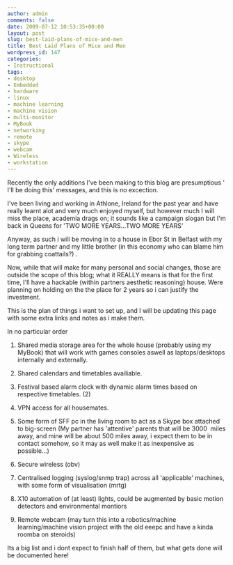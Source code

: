```yaml
---
author: admin
comments: false
date: 2009-07-12 10:53:35+00:00
layout: post
slug: best-laid-plans-of-mice-and-men
title: Best Laid Plans of Mice and Men
wordpress_id: 147
categories:
- Instructional
tags:
- desktop
- Embedded
- hardware
- linux
- machine learning
- machine vision
- multi-monitor
- MyBook
- networking
- remote
- skype
- webcam
- Wireless
- workstation
---
```


Recently the only additions I've been making to this blog are presumptious '
I'll be doing this' messages, and this is no excection.

I've been living and working in Athlone, Ireland for the past year and have really learnt alot and very much enjoyed myself, but however much I will miss the place, academia drags on; it sounds like a campaign slogan but I'm back in Queens for 'TWO MORE YEARS...TWO MORE YEARS'

Anyway, as such i will be moving in to a house in Ebor St in Belfast with my long term partner and my little brother (in this economy who can blame him for grabbing coattails?) .

Now, while that will make for many personal and social changes, those are outside the scope of this blog; what it REALLY means is that for the first time, I'll have a hackable (within partners aesthetic reasoning) house. Were planning on holding on the the place for 2 years so i can justify the investment.

This is the plan of things i want to set up, and I will be updating this page with some extra links and notes as i make them.

In no particular order



	
  1. Shared media storage area for the whole house (probably using my MyBook) that will work with games consoles aswell as laptops/desktops internally and externally.

	
  2. Shared calendars and timetables availiable.

	
  3. Festival based alarm clock with dynamic alarm times based on respective timetables. (2)

	
  4. VPN access for all housemates.

	
  5. Some form of SFF pc in the living room to act as a Skype box attached to big-screen (My partner has 'attentive' parents that will be 3000  miles away, and mine will be about 500 miles away, i expect them to be in contact somehow, so it may as well make it as inexpensive as possible...)

	
  6. Secure wireless (obv)

	
  7. Centralised logging (syslog/snmp trap) across all 'applicable' machines, with some form of visualisation (mrtg)

	
  8. X10 automation of (at least) lights, could be augmented by basic motion detectors and environmental montiors

	
  9. Remote webcam (may turn this into a robotics/machine learning/machine vision project with the old eeepc and have a kinda roomba on steroids)


Its a big list and i dont expect to finish half of them, but what gets done will be documented here!
